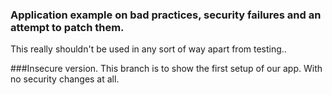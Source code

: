 ### Application example on bad practices, security failures and an attempt to patch them.

This really shouldn't be used in any sort of way apart from testing..

###Insecure version.
This branch is to show the first setup of our app. With no security changes at all.